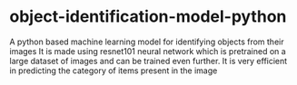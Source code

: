 # object-identification-model-python
A python based machine learning model for identifying objects from their images
It is made using resnet101 neural network which is pretrained on a large dataset of images and can be trained even further. It is very 
efficient in predicting the category of items present in the image
